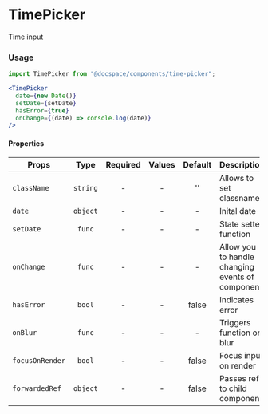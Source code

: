 # TimePicker

Time input

### Usage

```js
import TimePicker from "@docspace/components/time-picker";
```

```jsx
<TimePicker
  date={new Date()}
  setDate={setDate}
  hasError={true}
  onChange={(date) => console.log(date)}
/>
```

#### Properties

| Props           |   Type   | Required | Values | Default | Description                                      |
| --------------- | :------: | :------: | :----: | :-----: | ------------------------------------------------ |
| `className`     | `string` |    -     |   -    |   ''    | Allows to set classname                          |
| `date`          | `object` |    -     |   -    |    -    | Inital date                                      |
| `setDate`       |  `func`  |    -     |   -    |    -    | State setter function                            |
| `onChange`      |  `func`  |    -     |   -    |    -    | Allow you to handle changing events of component |
| `hasError`      |  `bool`  |    -     |   -    |  false  | Indicates error                                  |
| `onBlur`        |  `func`  |    -     |   -    |    -    | Triggers function on blur                        |
| `focusOnRender` |  `bool`  |    -     |   -    |  false  | Focus input on render                            |
| `forwardedRef`  | `object` |    -     |   -    |  false  | Passes ref to child component                    |
